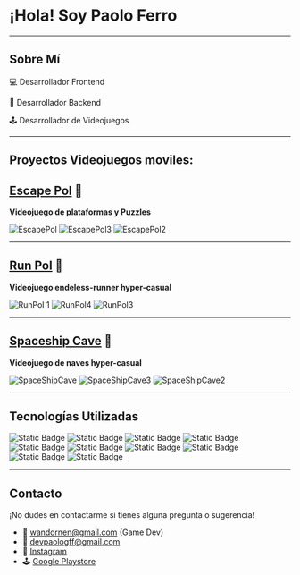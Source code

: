 # ¡Hola! Soy Paolo Ferro   

---

## Sobre Mí

💻 Desarrollador Frontend  

🔧 Desarrollador Backend 

🕹️ Desarrollador de Videojuegos  

---

## Proyectos Videojuegos moviles:

**[Escape Pol](https://play.google.com/store/apps/details?id=com.Wandornen.ScapePol&hl=es&gl=US)** 👾
-
**Videojuego de plataformas y Puzzles**

![EscapePol](https://github.com/Apoolgff/Apoolgff/assets/132407456/75c27fd2-be05-46e6-bfa4-2a85a0fe2a8e)
![EscapePol3](https://github.com/Apoolgff/Apoolgff/assets/132407456/95a01bd4-0876-4e66-ab05-e161264b651a)
![EscapePol2](https://github.com/Apoolgff/Apoolgff/assets/132407456/237b05ff-8812-4627-bbfc-0b1a95db8d75)


---

**[Run Pol](https://play.google.com/store/apps/details?id=com.Wandornen.RunPol&hl=es&gl=US)** 👾
-
**Videojuego endeless-runner hyper-casual**

![RunPol 1](https://github.com/Apoolgff/Apoolgff/assets/132407456/19a676c5-f629-407a-ba6d-6773c3226f6e)
![RunPol4](https://github.com/Apoolgff/Apoolgff/assets/132407456/8a0e8415-8de9-447f-ba2e-4818bdae22d6)
![RunPol3](https://github.com/Apoolgff/Apoolgff/assets/132407456/e796daa7-75ef-46f2-9812-c8fc07343176)


---

**[Spaceship Cave](https://play.google.com/store/apps/details?id=com.Wandornen.SpaceshipCave&hl=es&gl=US)** 👾
-
**Videojuego de naves hyper-casual**

![SpaceShipCave](https://github.com/Apoolgff/Apoolgff/assets/132407456/4ebb1de7-5724-49b9-93f8-0211ad87f048)
![SpaceShipCave3](https://github.com/Apoolgff/Apoolgff/assets/132407456/bb9ec851-d5ed-4868-ad88-16501ba16efe)
![SpaceShipCave2](https://github.com/Apoolgff/Apoolgff/assets/132407456/47505345-4b11-45a6-b3a6-7be880b25768)


---


## Tecnologías Utilizadas

![Static Badge](https://img.shields.io/badge/Html-red?style=plastic)
![Static Badge](https://img.shields.io/badge/CSS-blue?style=plastic)
![Static Badge](https://img.shields.io/badge/Javascript-yellow?style=plastic)
![Static Badge](https://img.shields.io/badge/React-skyblue?style=plastic)
![Static Badge](https://img.shields.io/badge/Git-red?style=plastic)
![Static Badge](https://img.shields.io/badge/Express-green?style=plastic)
![Static Badge](https://img.shields.io/badge/NodeJS-lightgreen?style=plastic)
![Static Badge](https://img.shields.io/badge/MongoDB-darkgreen?style=plastic)
![Static Badge](https://img.shields.io/badge/C%23-purple?style=plastic)
![Static Badge](https://img.shields.io/badge/Unity-gray?style=plastic)


---

## Contacto

¡No dudes en contactarme si tienes alguna pregunta o sugerencia!

- 📩 wandornen@gmail.com (Game Dev)
- 📩 devpaologff@gmail.com
- 👤 [Instagram](https://instagram.com/Apoolgff)
- 🕹️ [Google Playstore](https://play.google.com/store/apps/dev?id=6632579568267785315&hl=es_UY&gl=US)


